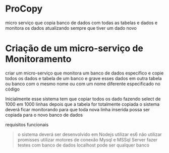 # ProCopy
micro serviço que copia banco de dados com todas as tabelas e dados e monitora os dados atualizando sempre que tiver um dado novo

# Criação de um micro-serviço de Monitoramento

criar um micro-serviço que monitora um banco de dados específico e copie todos os dados e tabela de um banco e grave esses dados em outra tabela ou banco com o mesmo nome ou com um nome diferente especificado no código

Inicialmente esse sistema tem que copiar todos os dado fazendo select de 1000 em 1000 linhas depois que a tabela for totalmente copiada o sistema deverá ficar monitorando para que toda nova linha inserida possa ser copiada para o novo banco de dados

requisitos funcionais
>o sistema deverá ser desenvolvido em Nodejs 
>utilizar es6 
>não utilizar promisses
>utilizar motores de conexão Mysql e MSSql Server
>fazer testes com banco de dados localhost pode ser qualquer banco

